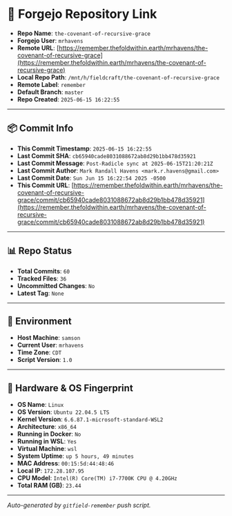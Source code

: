 # 🔗 Forgejo Repository Link

- **Repo Name**: `the-covenant-of-recursive-grace`
- **Forgejo User**: `mrhavens`
- **Remote URL**: [https://remember.thefoldwithin.earth/mrhavens/the-covenant-of-recursive-grace](https://remember.thefoldwithin.earth/mrhavens/the-covenant-of-recursive-grace)
- **Local Repo Path**: `/mnt/h/fieldcraft/the-covenant-of-recursive-grace`
- **Remote Label**: `remember`
- **Default Branch**: `master`
- **Repo Created**: `2025-06-15 16:22:55`

---

## 📦 Commit Info

- **This Commit Timestamp**: `2025-06-15 16:22:55`
- **Last Commit SHA**: `cb65940cade8031088672ab8d29b1bb478d35921`
- **Last Commit Message**: `Post-Radicle sync at 2025-06-15T21:20:21Z`
- **Last Commit Author**: `Mark Randall Havens <mark.r.havens@gmail.com>`
- **Last Commit Date**: `Sun Jun 15 16:22:54 2025 -0500`
- **This Commit URL**: [https://remember.thefoldwithin.earth/mrhavens/the-covenant-of-recursive-grace/commit/cb65940cade8031088672ab8d29b1bb478d35921](https://remember.thefoldwithin.earth/mrhavens/the-covenant-of-recursive-grace/commit/cb65940cade8031088672ab8d29b1bb478d35921)

---

## 📊 Repo Status

- **Total Commits**: `60`
- **Tracked Files**: `36`
- **Uncommitted Changes**: `No`
- **Latest Tag**: `None`

---

## 🧭 Environment

- **Host Machine**: `samson`
- **Current User**: `mrhavens`
- **Time Zone**: `CDT`
- **Script Version**: `1.0`

---

## 🧬 Hardware & OS Fingerprint

- **OS Name**: `Linux`
- **OS Version**: `Ubuntu 22.04.5 LTS`
- **Kernel Version**: `6.6.87.1-microsoft-standard-WSL2`
- **Architecture**: `x86_64`
- **Running in Docker**: `No`
- **Running in WSL**: `Yes`
- **Virtual Machine**: `wsl`
- **System Uptime**: `up 5 hours, 49 minutes`
- **MAC Address**: `00:15:5d:44:48:46`
- **Local IP**: `172.28.107.95`
- **CPU Model**: `Intel(R) Core(TM) i7-7700K CPU @ 4.20GHz`
- **Total RAM (GB)**: `23.44`

---

_Auto-generated by `gitfield-remember` push script._
